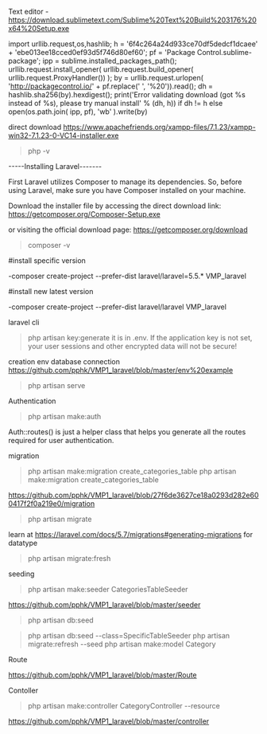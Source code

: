 Text editor
-https://download.sublimetext.com/Sublime%20Text%20Build%203176%20x64%20Setup.exe

import urllib.request,os,hashlib; h = '6f4c264a24d933ce70df5dedcf1dcaee' + 'ebe013ee18cced0ef93d5f746d80ef60'; pf = 'Package Control.sublime-package'; ipp = sublime.installed_packages_path(); urllib.request.install_opener( urllib.request.build_opener( urllib.request.ProxyHandler()) ); by = urllib.request.urlopen( 'http://packagecontrol.io/' + pf.replace(' ', '%20')).read(); dh = hashlib.sha256(by).hexdigest(); print('Error validating download (got %s instead of %s), please try manual install' % (dh, h)) if dh != h else open(os.path.join( ipp, pf), 'wb' ).write(by)


direct download
https://www.apachefriends.org/xampp-files/7.1.23/xampp-win32-7.1.23-0-VC14-installer.exe
>php -v


-----Installing Laravel-------

First
Laravel utilizes Composer to manage its dependencies. So, before using Laravel, make sure you have Composer installed on your machine.


Download the installer file by accessing the direct download link: 
https://getcomposer.org/Composer-Setup.exe

 or visiting the official download page: https://getcomposer.org/download
 
>composer -v



#install specific version

-composer create-project --prefer-dist laravel/laravel=5.5.* VMP_laravel

#install new latest version

-composer create-project --prefer-dist laravel/laravel VMP_laravel


laravel cli
>php artisan key:generate
it is in .env.
If the application key is not set, your user sessions and other encrypted data will not be secure!

creation env database connection
https://github.com/pphk/VMP1_laravel/blob/master/env%20example

>php artisan serve

Authentication

>php artisan make:auth

Auth::routes() is just a helper class that helps you generate all the routes required for user authentication.

migration

>php artisan make:migration create_categories_table
>php artisan make:migration create_categories_table

https://github.com/pphk/VMP1_laravel/blob/27f6de3627ce18a0293d282e600417f2f0a219e0/migration

>php artisan migrate

learn at https://laravel.com/docs/5.7/migrations#generating-migrations for datatype

>php artisan migrate:fresh

seeding
>php artisan make:seeder CategoriesTableSeeder

https://github.com/pphk/VMP1_laravel/blob/master/seeder

>php artisan db:seed


>php artisan db:seed --class=SpecificTableSeeder
>php artisan migrate:refresh --seed
>php artisan make:model Category

Route

https://github.com/pphk/VMP1_laravel/blob/master/Route


Contoller

 >php artisan make:controller CategoryController --resource
 
https://github.com/pphk/VMP1_laravel/blob/master/controller
